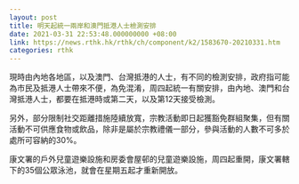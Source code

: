 ```yaml
---
layout: post
title: 明天起統一兩岸和澳門抵港人士檢測安排
date: 2021-03-31 22:53:48.000000000 +08:00
link: https://news.rthk.hk/rthk/ch/component/k2/1583670-20210331.htm
categories: rthk
---
```


現時由內地各地區，以及澳門、台灣抵港的人士，有不同的檢測安排，政府指可能為市民及抵港人士帶來不便，為免混淆，周四起統一有關安排，由內地、澳門和台灣抵港人士，都要在抵港時或第二天，以及第12天接受檢測。

另外，部分限制社交距離措施陸續放寬，宗教活動即日起獲豁免群組聚集，但有關活動不可供應食物或飲品，除非是屬於宗教禮儀一部分，參與活動的人數不可多於處所可容納的30%。

康文署的戶外兒童遊樂設施和房委會屋邨的兒童遊樂設施，周四起重開，康文署轄下的35個公眾泳池，就會在星期五起才重新開放。
